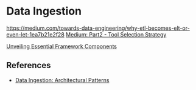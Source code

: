 # Data Ingestion

https://medium.com/towards-data-engineering/why-etl-becomes-elt-or-even-let-1ea7b21e2f28
[Medium: Part2 - Tool Selection Strategy](https://medium.com/the-modern-scientist/data-ingestion-part-2-tool-selection-strategy-07c6ca7aeddb)

[Unveiling Essential Framework Components](https://rkniyer999.medium.com/demystifying-data-ingestion-unveiling-essential-framework-components-in-a-data-lake-0ac448ac8918)

## References

- [Data Ingestion: Architectural Patterns](https://medium.com/@meskensjan/the-art-of-data-ingestion-powering-analytics-from-operational-sources-467552d6c9a2)
